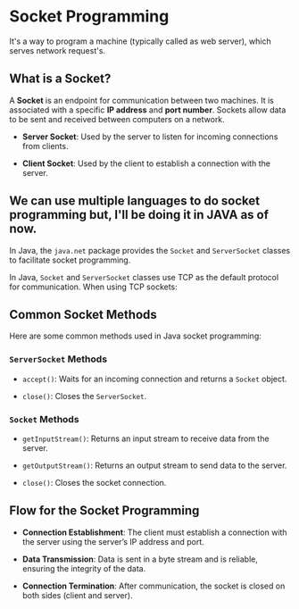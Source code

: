 # Socket Programming

It's a way to program a machine (typically called as web server), which serves network request's.

## What is a Socket?

A **Socket** is an endpoint for communication between two machines. It is associated with a specific **IP address** and **port number**. Sockets allow data to be sent and received between computers on a network.

- **Server Socket**: Used by the server to listen for incoming connections from clients.

- **Client Socket**: Used by the client to establish a connection with the server.

## We can use multiple languages to do socket programming but, I'll be doing it in JAVA as of now.

In Java, the `java.net` package provides the `Socket` and `ServerSocket` classes to facilitate socket programming.

In Java, `Socket` and `ServerSocket` classes use TCP as the default protocol for communication. When using TCP sockets:

## Common Socket Methods

Here are some common methods used in Java socket programming:

### `ServerSocket` Methods

- `accept()`: Waits for an incoming connection and returns a `Socket` object.

- `close()`: Closes the `ServerSocket`.

### `Socket` Methods

- `getInputStream()`: Returns an input stream to receive data from the server.

- `getOutputStream()`: Returns an output stream to send data to the server.

- `close()`: Closes the socket connection.

## Flow for the Socket Programming 

- **Connection Establishment**: The client must establish a connection with the server using the server’s IP address and port.

- **Data Transmission**: Data is sent in a byte stream and is reliable, ensuring the integrity of the data.

- **Connection Termination**: After communication, the socket is closed on both sides (client and server).
